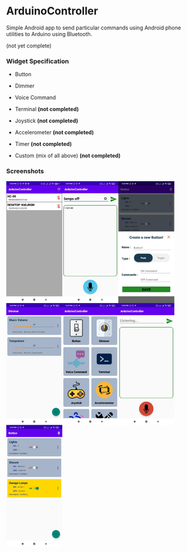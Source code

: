 # ArduinoController

Simple Android app to send particular commands using Android phone utilities to Arduino using Bluetooth.

(not yet complete)

### Widget Specification
+ Button

+ Dimmer

+ Voice Command

+ Terminal **(not completed)**

+ Joystick **(not completed)**

+ Accelerometer **(not completed)**

+ Timer **(not completed)**

+ Custom (mix of all above) **(not completed)**

### Screenshots
<img src="https://github.com/behnawwm/ArduinoController/blob/master/previews/photo5807730081769043382.jpg" align="left" width="150" >
<img src="https://github.com/behnawwm/ArduinoController/blob/master/previews/photo5807730081769043383.jpg" align="left" width="150" >
<img src="https://github.com/behnawwm/ArduinoController/blob/master/previews/photo5807730081769043384.jpg" align="left" width="150" >
<img src="https://github.com/behnawwm/ArduinoController/blob/master/previews/photo5807730081769043385.jpg" align="left" width="150" >
<img src="https://github.com/behnawwm/ArduinoController/blob/master/previews/photo5807730081769043386.jpg" align="left" width="150" >
<img src="https://github.com/behnawwm/ArduinoController/blob/master/previews/photo5807730081769043387.jpg" align="left" width="150" >
<img src="https://github.com/behnawwm/ArduinoController/blob/master/previews/photo5807730081769043388.jpg" align="left" width="150" >

